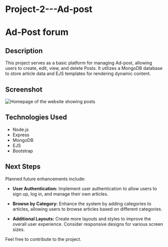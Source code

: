 # Project-2---Ad-post
# Ad-Post forum

## Description

This project serves as a basic platform for managing Ad-post, allowing users to create, edit, view, and delete Posts. It utilizes a MongoDB database to store article data and EJS templates for rendering dynamic content.

## Screenshot
![Homepage of the website showing posts](https://imgur.com/a/AavEzd3)

## Technologies Used

- Node.js
- Express
- MongoDB
- EJS
- Bootstrap


## Next Steps

Planned future enhancements include:

- **User Authentication:**
  Implement user authentication to allow users to sign up, log in, and manage their own articles.

- **Browse by Category:**
  Enhance the system by adding categories to articles, allowing users to browse articles based on different categories.

- **Additional Layouts:**
  Create more layouts and styles to improve the overall user experience. Consider responsive designs for various screen sizes.

Feel free to contribute to the project.